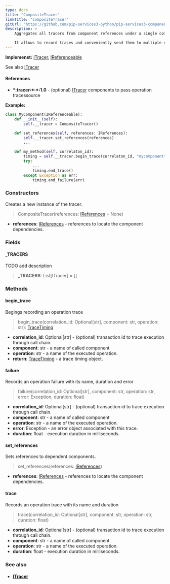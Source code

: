 ```yaml
---
type: docs
title: "CompositeTracer"
linkTitle: "CompositeTracer"
gitUrl: "https://github.com/pip-services3-python/pip-services3-components-python"
description: >
    Aggregates all tracers from component references under a single component.

    It allows to record traces and conveniently send them to multiple destinations. 
---
```


**Implemenst:** [ITracer](../itracer), [IReferenceable](../../../commons/refer/ireferenceable)

See also [ITracer](../itracer)      

#### References

- **\*:tracer:\*:\*:1.0** - (optional) [ITracer](../itracer) components to pass operation tracessource


**Example:**
```python
class MyComponent(IReferenceable):
    def __init__(self):
        self.__tracer = CompositeTracer()

    def set_references(self, references: IReferences):
        self.__tracer.set_references(references)
        ...

    def my_method(self, correlaton_id):
        timing = self.__tracer.begin_trace(correlaton_id, "mycomponent", "mymethod")
        try:
            ...
            timing.end_trace()
        except Exception as err:
            timing.end_failure(err)
```


### Constructors
Creates a new instance of the tracer.

> CompositeTracer(references: [IReferences](../../../commons/refer/ireferences) = None)

- **references**: [IReferences](../../../commons/refer/ireferences) - references to locate the component dependencies.

### Fields

<span class="hide-title-link">

#### _TRACERS
TODO add description
> **_TRACERS**: List[ITracer] = []

</span>

### Methods

#### begin_trace
Begings recording an operation trace

> begin_trace(correlation_id: Optional[str], component: str, operation: str): [TraceTiming](../trace_timing)

- **correlation_id**: Optional[str] - (optional) transaction id to trace execution through call chain.
- **component**: str - a name of called component
- **operation**: str - a name of the executed operation.
- **return**: [TraceTiming](../trace_timing) - a trace timing object.


#### failure
Records an operation failure with its name, duration and error

> failure(correlation_id: Optional[str], component: str, operation: str, error: Exception,
duration: float)

- **correlation_id**: Optional[str] - (optional) transaction id to trace execution through call chain.
- **component**: str - a name of called component
- **operation**: str - a name of the executed operation.
- **error**: Exception - an error object associated with this trace.
- **duration**: float - execution duration in milliseconds.


#### set_references
Sets references to dependent components.

> set_references(references: [IReferences](../../../commons/refer/ireferences))

- **references**: [IReferences](../../../commons/refer/ireferences) - references to locate the component dependencies.

#### trace
Records an operation trace with its name and duration

> trace(correlation_id: Optional[str], component: str, operation: str, duration: float)

- **correlation_id**: Optional[str] - (optional) transaction id to trace execution through call chain.
- **component**: str - a name of called component
- **operation**: str - a name of the executed operation.
- **duration**: float - execution duration in milliseconds.


### See also
- #### [ITracer](../itracer)